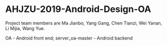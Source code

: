 # AHJZU-2019-Android-Design-OA
Project team members are Ma Jianbo, Yang Gang, Chen Tianzi, Wei Yanan, Li Mijia, Wang Yue.

OA - Android front end;
server_oa-master - Android backend
